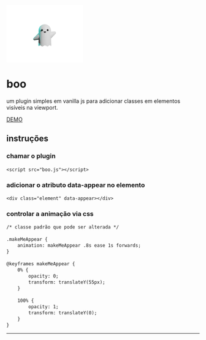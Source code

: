 <img align="center" src="boo-transp.png" width="200">

# boo

um plugin simples em vanilla js para adicionar classes em elementos visíveis na viewport.

[DEMO](https://frrrnd.design/boo)

## instruções
### chamar o plugin

    <script src="boo.js"></script>

### adicionar o atributo data-appear no elemento

    <div class="element" data-appear></div>

### controlar a animação via css

    /* classe padrão que pode ser alterada */

    .makeMeAppear { 
        animation: makeMeAppear .8s ease 1s forwards; 
    }

    @keyframes makeMeAppear {
        0% { 
            opacity: 0;
            transform: translateY(55px);
        }
        
        100% { 
            opacity: 1;
            transform: translateY(0);
        }
    }

---